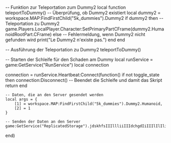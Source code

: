 -- Funktion zur Teleportation zum Dummy2
local function teleportToDummy()
    -- Überprüfung, ob Dummy2 existiert
    local dummy2 = workspace.MAP:FindFirstChild("5k_dummies").Dummy2
    if dummy2 then
        -- Teleportation zu Dummy2
        game.Players.LocalPlayer.Character:SetPrimaryPartCFrame(dummy2.HumanoidRootPart.CFrame)
    else
        -- Fehlermeldung, wenn Dummy2 nicht gefunden wird
        print("Le Dummy2 n'existe pas.")
    end
end

-- Ausführung der Teleportation zu Dummy2
teleportToDummy()

-- Starten der Schleife für den Schaden am Dummy
local runService = game:GetService("RunService")
local connection

connection = runService.Heartbeat:Connect(function()
    if not toggle_state then
        connection:Disconnect()  -- Beendet die Schleife und damit das Skript
        return
    end

    -- Daten, die an den Server gesendet werden
    local args = {
        [1] = workspace.MAP:FindFirstChild("5k_dummies").Dummy2.Humanoid,
        [2] = 1
    }

    -- Senden der Daten an den Server
    game:GetService("ReplicatedStorage").jdskhfsIIIllliiIIIdchgdIiIIIlIlIli:FireServer(unpack(args))
end)

